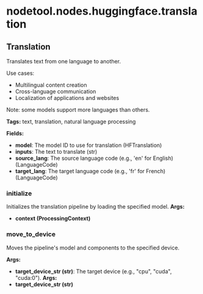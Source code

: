# nodetool.nodes.huggingface.translation

## Translation

Translates text from one language to another.

Use cases:
- Multilingual content creation
- Cross-language communication
- Localization of applications and websites

Note: some models support more languages than others.

**Tags:** text, translation, natural language processing

**Fields:**
- **model**: The model ID to use for translation (HFTranslation)
- **inputs**: The text to translate (str)
- **source_lang**: The source language code (e.g., 'en' for English) (LanguageCode)
- **target_lang**: The target language code (e.g., 'fr' for French) (LanguageCode)

### initialize

Initializes the translation pipeline by loading the specified model.
**Args:**
- **context (ProcessingContext)**

### move_to_device

Moves the pipeline's model and components to the specified device.


**Args:**

- **target_device_str (str)**: The target device (e.g., "cpu", "cuda", "cuda:0").
**Args:**
- **target_device_str (str)**


